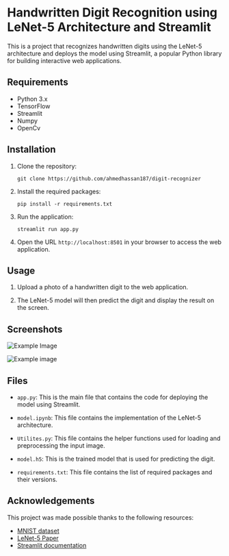 # Handwritten Digit Recognition using LeNet-5 Architecture and Streamlit

This is a project that recognizes handwritten digits using the LeNet-5 architecture and deploys the model using Streamlit, a popular Python library for building interactive web applications.

## Requirements

- Python 3.x
- TensorFlow
- Streamlit
- Numpy
- OpenCv

## Installation

1. Clone the repository:

   ```
   git clone https://github.com/ahmedhassan187/digit-recognizer
   ```

2. Install the required packages:

   ```
   pip install -r requirements.txt
   ```

3. Run the application:

   ```
   streamlit run app.py
   ```

4. Open the URL `http://localhost:8501` in your browser to access the web application.

## Usage

1. Upload a photo of a handwritten digit to the web application.

2. The LeNet-5 model will then predict the digit and display the result on the screen.

## Screenshots 
![Example Image](https://drive.google.com/uc?id=1R4EaH20-HJS674MmVyBLExW9zXvUgbL)

![Example image](https://drive.google.com/uc?id=1R4EaH20-HJS674MmVyBLExW9zXvUgbL)

## Files

- `app.py`: This is the main file that contains the code for deploying the model using Streamlit.

- `model.ipynb`: This file contains the implementation of the LeNet-5 architecture.

- `Utilites.py`: This file contains the helper functions used for loading and preprocessing the input image.

- `model.h5`: This is the trained model that is used for predicting the digit.

- `requirements.txt`: This file contains the list of required packages and their versions.

## Acknowledgements

This project was made possible thanks to the following resources:

- [MNIST dataset](https://www.tensorflow.org/datasets/catalog/mnist)
- [LeNet-5 Paper](http://vision.stanford.edu/cs598_spring07/papers/Lecun98.pdf)
- [Streamlit documentation](https://docs.streamlit.io/)
